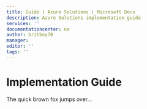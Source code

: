 ```yaml
---
title: Guide | Azure Solutions | Microsoft Docs
description: Azure Solutions implementation guide
services: ''
documentationcenter: na
author: britboy70
manager: 
editor: ''
tags: ''
---
```


# Implementation Guide

The quick brown fox jumps over...
